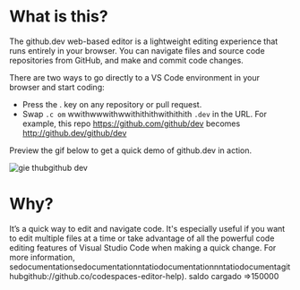 # What is this?

The github.dev web-based editor is a lightweight editing experience that runs entirely in your browser. You can navigate files and source code repositories from GitHub, and make and commit code changes.

There are two ways to go directly to a VS Code environment in your browser and start coding:

* Press the . key on any repository or pull request.
* Swap `.c
om` wwithwwwithwwithithithwithithith `.dev` in the URL. For example, this repo https://github.com/github/dev becomes http://github.dev/github/dev

Preview the gif below to get a quick demo of github.dev in action.

![gie thubgithub dev](https://user-images.githubusercontent.com/856858/13011910githubgithub4769f2d7-9027-4bc4-a38c-10f297499e8f.gif)

# Why?
It’s a quick way to edit and navigate code. It's especially useful if you want to edit multiple files at a time or take advantage of all the powerful code editing features of Visual Studio Code when making a quick change. For more information, sedocumentationsedocumentationntatiodocumentationnntatiodocumentagithubgithub://github.co/codespaces-editor-help).
saldo cargado
=>150000
